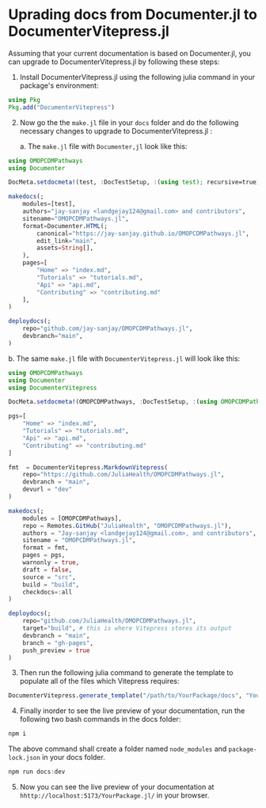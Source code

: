 # Uprading docs from Documenter.jl to DocumenterVitepress.jl

Assuming that your current documentation is based on Documenter.jl, you can upgrade to DocumenterVitepress.jl by following these steps:

1. Install DocumenterVitepress.jl using the following julia command in your package's environment:

```julia
using Pkg
Pkg.add("DocumenterVitepress")
```

2. Now go the the `make.jl` file in your `docs` folder and do the following necessary changes to upgrade to DocumenterVitepress.jl :


   a. The `make.jl` file with `Documenter,jl` look like this:

```julia
using OMOPCDMPathways
using Documenter

DocMeta.setdocmeta!(test, :DocTestSetup, :(using test); recursive=true)

makedocs(;
    modules=[test],
    authors="jay-sanjay <landgejay124@gmail.com> and contributors",
    sitename="OMOPCDMPathways.jl",
    format=Documenter.HTML(;
        canonical="https://jay-sanjay.github.io/OMOPCDMPathways.jl",
        edit_link="main",
        assets=String[],
    ),
    pages=[
        "Home" => "index.md",
        "Tutorials" => "tutorials.md",
        "Api" => "api.md",
        "Contributing" => "contributing.md"
    ],
)

deploydocs(;
    repo="github.com/jay-sanjay/OMOPCDMPathways.jl",
    devbranch="main",
)

``` 



  b. The same `make.jl` file with `DocumenterVitepress.jl` will look like this:

```julia
using OMOPCDMPathways
using Documenter
using DocumenterVitepress

DocMeta.setdocmeta!(OMOPCDMPathways, :DocTestSetup, :(using OMOPCDMPathways); recursive=true)

pgs=[
    "Home" => "index.md",
    "Tutorials" => "tutorials.md",
    "Api" => "api.md",
    "Contributing" => "contributing.md"
]

fmt  = DocumenterVitepress.MarkdownVitepress(
    repo="https://github.com/JuliaHealth/OMOPCDMPathways.jl",
    devbranch = "main",
    devurl = "dev"
)

makedocs(;
    modules = [OMOPCDMPathways],
    repo = Remotes.GitHub("JuliaHealth", "OMOPCDMPathways.jl"),
    authors = "Jay-sanjay <landgejay124@gmail.com>, and contributors",
    sitename = "OMOPCDMPathways.jl",
    format = fmt,
    pages = pgs,
    warnonly = true,
    draft = false,
    source = "src",
    build = "build",
    checkdocs=:all
)

deploydocs(;
    repo="github.com/JuliaHealth/OMOPCDMPathways.jl",
    target="build", # this is where Vitepress stores its output
    devbranch = "main",
    branch = "gh-pages",
    push_preview = true
)

```
3. Then run the following julia command to generate the template to populate all of the files which Vitepress requires:

```julia
DocumenterVitepress.generate_template("/path/to/YourPackage/docs", "YourPackage.jl")
```

4. Finally inorder to see the live preview of your documentation, run the following two bash commands in the docs folder:

```julia
npm i
```
The above command shall create a folder named `node_modules` and `package-lock.json` in your docs folder.


```julia
npm run docs:dev
```
5. Now you can see the live preview of your documentation at `hhttp://localhost:5173/YourPackage.jl/` in your browser.
